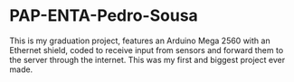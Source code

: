 # PAP-ENTA-Pedro-Sousa
This is my graduation project, features an Arduino Mega 2560 with an Ethernet shield, coded to receive input from sensors and forward them to the server through the internet. This was my first and biggest project ever made.
